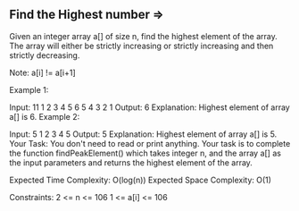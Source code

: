 Find the Highest number  =>
-----------------------


Given an integer array a[] of size n, find the highest element of the array. The array will either be strictly increasing or strictly increasing and then strictly decreasing.

Note: a[i] != a[i+1] 

Example 1:

Input:
11
1 2 3 4 5 6 5 4 3 2 1
Output: 
6
Explanation: 
Highest element of array a[] is 6.
Example 2:

Input:
5
1 2 3 4 5
Output:
5
Explanation: 
Highest element of array a[] is 5.
Your Task:
You don't need to read or print anything. Your task is to complete the function findPeakElement() which takes integer n, and the array a[] as the input parameters and returns the highest element of the array.

Expected Time Complexity: O(log(n))
Expected Space Complexity: O(1)

Constraints:
2 <= n <= 106
1 <= a[i] <= 106
